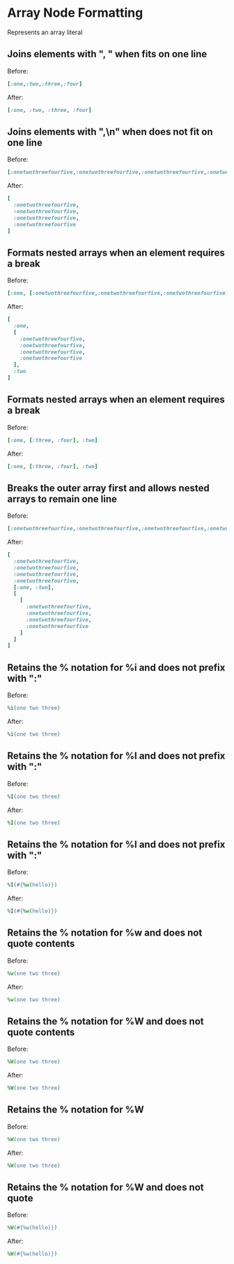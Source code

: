 <!-- BEGIN_AUTOGENERATED -->
# Array Node Formatting

Represents an array literal
<!-- END_AUTOGENERATED -->

## Joins elements with ", " when fits on one line

Before:

```ruby
[:one,:two,:three,:four]
```

After:

```ruby
[:one, :two, :three, :four]
```

## Joins elements with ",\n" when does not fit on one line

Before:

```ruby
[:onetwothreefourfive,:onetwothreefourfive,:onetwothreefourfive,:onetwothreefourfive]
```

After:

```ruby
[
  :onetwothreefourfive,
  :onetwothreefourfive,
  :onetwothreefourfive,
  :onetwothreefourfive
]
```

## Formats nested arrays when an element requires a break

Before:

```ruby
[:one, [:onetwothreefourfive,:onetwothreefourfive,:onetwothreefourfive,:onetwothreefourfive], :two]
```

After:

```ruby
[
  :one,
  [
    :onetwothreefourfive,
    :onetwothreefourfive,
    :onetwothreefourfive,
    :onetwothreefourfive
  ],
  :two
]
```

## Formats nested arrays when an element requires a break

Before:

```ruby
[:one, [:three, :four], :two]
```

After:

```ruby
[:one, [:three, :four], :two]
```

## Breaks the outer array first and allows nested arrays to remain one line

Before:

```ruby
[:onetwothreefourfive,:onetwothreefourfive,:onetwothreefourfive,:onetwothreefourfive, [:one, :two], [[:onetwothreefourfive,:onetwothreefourfive,:onetwothreefourfive,:onetwothreefourfive]]]
```

After:

```ruby
[
  :onetwothreefourfive,
  :onetwothreefourfive,
  :onetwothreefourfive,
  :onetwothreefourfive,
  [:one, :two],
  [
    [
      :onetwothreefourfive,
      :onetwothreefourfive,
      :onetwothreefourfive,
      :onetwothreefourfive
    ]
  ]
]
```

## Retains the % notation for %i and does not prefix with ":"

Before:

```ruby
%i(one two three)
```

After:

```ruby
%i(one two three)
```

## Retains the % notation for %I and does not prefix with ":"

Before:

```ruby
%I(one two three)
```

After:

```ruby
%I(one two three)
```

## Retains the % notation for %I and does not prefix with ":"

Before:

```ruby
%I(#{%w(hello)})
```

After:

```ruby
%I(#{%w(hello)})
```

## Retains the % notation for %w and does not quote contents

Before:

```ruby
%w(one two three)
```

After:

```ruby
%w(one two three)
```

## Retains the % notation for %W and does not quote contents

Before:

```ruby
%W(one two three)
```

After:

```ruby
%W(one two three)
```

## Retains the % notation for %W

Before:

```ruby
%W(one two three)
```

After:

```ruby
%W(one two three)
```

## Retains the % notation for %W and does not quote

Before:

```ruby
%W(#{%w(hello)})
```

After:

```ruby
%W(#{%w(hello)})
```
